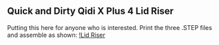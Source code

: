 ## Quick and Dirty Qidi X Plus 4 Lid Riser
Putting this here for anyone who is interested.  Print the three .STEP files and assemble as shown:
[!Lid Riser](https://github.com/Xorlent/Orcaslicer-Qidi-Plus-4/blob/main/Lid-Riser/LidRiser.jpg)
